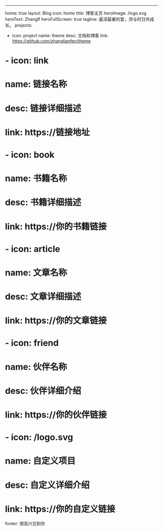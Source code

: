 ---
home: true
layout: Blog
icon: home
title: 博客主页
heroImage: /logo.svg
heroText: Zhanglf
heroFullScreen: true
tagline: 最深最重的爱，须与时日共成长。
projects:
  - icon: project
    name: theme
    desc: 文档和博客
    link: https://github.com/zhanglianfen/theme

#   - icon: link
#     name: 链接名称
#     desc: 链接详细描述
#     link: https://链接地址

#   - icon: book
#     name: 书籍名称
#     desc: 书籍详细描述
#     link: https://你的书籍链接

#   - icon: article
#     name: 文章名称
#     desc: 文章详细描述
#     link: https://你的文章链接

#   - icon: friend
#     name: 伙伴名称
#     desc: 伙伴详细介绍
#     link: https://你的伙伴链接

#   - icon: /logo.svg
#     name: 自定义项目
#     desc: 自定义详细介绍
#     link: https://你的自定义链接

footer: 很高兴见到你
